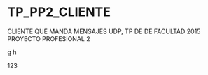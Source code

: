# TP_PP2_CLIENTE
CLIENTE QUE MANDA MENSAJES UDP, TP DE DE FACULTAD 2015 PROYECTO PROFESIONAL 2

g
h

123
